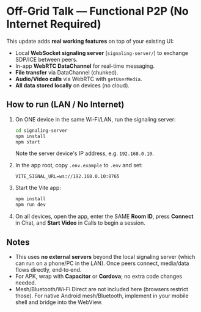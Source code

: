 # Off-Grid Talk — Functional P2P (No Internet Required)

This update adds **real working features** on top of your existing UI:

- Local **WebSocket signaling server** (`signaling-server/`) to exchange SDP/ICE between peers.
- In-app **WebRTC DataChannel** for real-time messaging.
- **File transfer** via DataChannel (chunked).
- **Audio/Video calls** via WebRTC with `getUserMedia`.
- **All data stored locally** on devices (no cloud).

## How to run (LAN / No Internet)

1. On ONE device in the same Wi‑Fi/LAN, run the signaling server:
   ```bash
   cd signaling-server
   npm install
   npm start
   ```
   Note the server device's IP address, e.g. `192.168.0.10`.

2. In the app root, copy `.env.example` to `.env` and set:
   ```env
   VITE_SIGNAL_URL=ws://192.168.0.10:8765
   ```

3. Start the Vite app:
   ```bash
   npm install
   npm run dev
   ```

4. On all devices, open the app, enter the SAME **Room ID**, press **Connect** in Chat, and **Start Video** in Calls to begin a session.

## Notes
- This uses **no external servers** beyond the local signaling server (which can run on a phone/PC in the LAN). Once peers connect, media/data flows directly, end‑to‑end.
- For APK, wrap with **Capacitor** or **Cordova**; no extra code changes needed.
- Mesh/Bluetooth/Wi‑Fi Direct are not included here (browsers restrict those). For native Android mesh/Bluetooth, implement in your mobile shell and bridge into the WebView.
